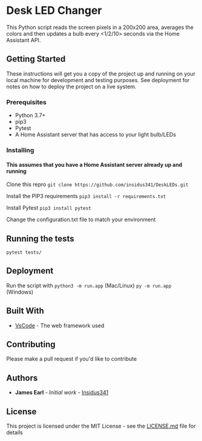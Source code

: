 # Desk LED Changer

This Python script reads the screen pixels in a 200x200 area, averages the colors and then updates a bulb every <1/2/10> seconds via the Home Assistant API. 

## Getting Started

These instructions will get you a copy of the project up and running on your local machine for development and testing purposes. See deployment for notes on how to deploy the project on a live system.

### Prerequisites

* Python 3.7+
* pip3
* Pytest
* A Home Assistant server that has access to your light bulb/LEDs

### Installing

#### This assumes that you have a Home Assistant server already up and running

Clone this repro
`git clone https://github.com/insidus341/DeskLEDs.git`

Install the PIP3 requirements
`pip3 install -r requirements.txt`

Install Pytest
`pip3 install pytest`

Change the configuration.txt file to match your environment

## Running the tests

`pytest tests/`

## Deployment

Run the script with
`python3 -m run.app` (Mac/Linux)
`py -m run.app` (Windows)

## Built With

* [VsCode](https://code.visualstudio.com/) - The web framework used

## Contributing

Please make a pull request if you'd like to contribute

## Authors

* **James Earl** - *Initial work* - [Insidus341](https://github.com/Insidus341)

## License

This project is licensed under the MIT License - see the [LICENSE.md](LICENSE.md) file for details
